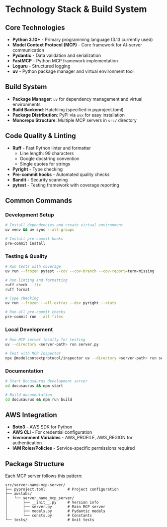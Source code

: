# Technology Stack & Build System

## Core Technologies

- **Python 3.10+** - Primary programming language (3.13 currently used)
- **Model Context Protocol (MCP)** - Core framework for AI-server communication
- **Pydantic** - Data validation and serialization
- **FastMCP** - Python MCP framework implementation
- **Loguru** - Structured logging
- **uv** - Python package manager and virtual environment tool

## Build System

- **Package Manager**: `uv` for dependency management and virtual environments
- **Build Backend**: Hatchling (specified in pyproject.toml)
- **Package Distribution**: PyPI via `uvx` for easy installation
- **Monorepo Structure**: Multiple MCP servers in `src/` directory

## Code Quality & Linting

- **Ruff** - Fast Python linter and formatter
  - Line length: 99 characters
  - Google docstring convention
  - Single quotes for strings
- **Pyright** - Type checking
- **Pre-commit hooks** - Automated quality checks
- **Bandit** - Security scanning
- **pytest** - Testing framework with coverage reporting

## Common Commands

### Development Setup
```bash
# Install dependencies and create virtual environment
uv venv && uv sync --all-groups

# Install pre-commit hooks
pre-commit install
```

### Testing & Quality
```bash
# Run tests with coverage
uv run --frozen pytest --cov --cov-branch --cov-report=term-missing

# Run linting and formatting
ruff check --fix
ruff format

# Type checking
uv run --frozen --all-extras --dev pyright --stats

# Run all pre-commit checks
pre-commit run --all-files
```

### Local Development
```bash
# Run MCP server locally for testing
uv --directory <server-path> run server.py

# Test with MCP Inspector
npx @modelcontextprotocol/inspector uv --directory <server-path> run server.py
```

### Documentation
```bash
# Start Docusaurus development server
cd docusaurus && npm start

# Build documentation
cd docusaurus && npm run build
```

## AWS Integration

- **Boto3** - AWS SDK for Python
- **AWS CLI** - For credential configuration
- **Environment Variables** - AWS_PROFILE, AWS_REGION for authentication
- **IAM Roles/Policies** - Service-specific permissions required

## Package Structure

Each MCP server follows this pattern:
```
src/server-name-mcp-server/
├── pyproject.toml          # Project configuration
├── awslabs/
│   └── server_name_mcp_server/
│       ├── __init__.py     # Version info
│       ├── server.py       # Main MCP server
│       ├── models.py       # Pydantic models
│       └── consts.py       # Constants
└── tests/                  # Unit tests
```